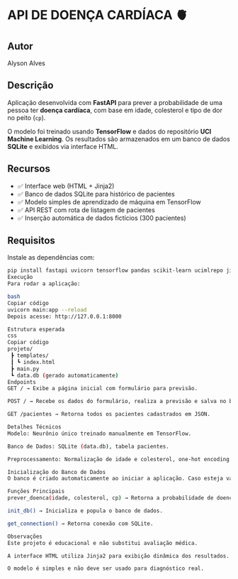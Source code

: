 # API DE DOENÇA CARDÍACA 🫀

## Autor
Alyson Alves

## Descrição
Aplicação desenvolvida com **FastAPI** para prever a probabilidade de uma pessoa ter **doença cardíaca**, com base em idade, colesterol e tipo de dor no peito (`cp`).  

O modelo foi treinado usando **TensorFlow** e dados do repositório **UCI Machine Learning**. Os resultados são armazenados em um banco de dados **SQLite** e exibidos via interface HTML.

## Recursos
- ✅ Interface web (HTML + Jinja2)
- ✅ Banco de dados SQLite para histórico de pacientes
- ✅ Modelo simples de aprendizado de máquina em TensorFlow
- ✅ API REST com rota de listagem de pacientes
- ✅ Inserção automática de dados fictícios (300 pacientes)

## Requisitos
Instale as dependências com:

```bash
pip install fastapi uvicorn tensorflow pandas scikit-learn ucimlrepo jinja2
Execução
Para rodar a aplicação:

bash
Copiar código
uvicorn main:app --reload
Depois acesse: http://127.0.0.1:8000

Estrutura esperada
css
Copiar código
projeto/
 ┣ templates/
 ┃ ┗ index.html
 ┣ main.py
 ┗ data.db (gerado automaticamente)
Endpoints
GET / → Exibe a página inicial com formulário para previsão.

POST / → Recebe os dados do formulário, realiza a previsão e salva no banco.

GET /pacientes → Retorna todos os pacientes cadastrados em JSON.

Detalhes Técnicos
Modelo: Neurônio único treinado manualmente em TensorFlow.

Banco de Dados: SQLite (data.db), tabela pacientes.

Preprocessamento: Normalização de idade e colesterol, one-hot encoding de cp.

Inicialização do Banco de Dados
O banco é criado automaticamente ao iniciar a aplicação. Caso esteja vazio, ele será populado com 300 registros fictícios.

Funções Principais
prever_doenca(idade, colesterol, cp) → Retorna a probabilidade de doença cardíaca em porcentagem.

init_db() → Inicializa e popula o banco de dados.

get_connection() → Retorna conexão com SQLite.

Observações
Este projeto é educacional e não substitui avaliação médica.

A interface HTML utiliza Jinja2 para exibição dinâmica dos resultados.

O modelo é simples e não deve ser usado para diagnóstico real.
